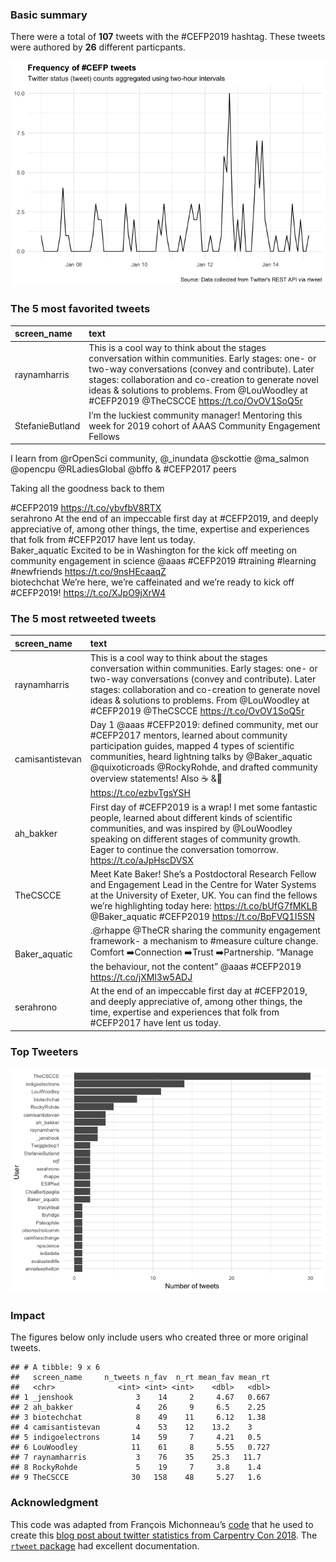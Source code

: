 ### Basic summary

There were a total of **107** tweets with the \#CEFP2019 hashtag. These
tweets were authored by **26** different particpants.

![](rtweets_CEFP2019_figs/tweet_timeline-1.png)

### The 5 most favorited tweets

<table>
<thead>
<tr class="header">
<th style="text-align: left;">screen_name</th>
<th style="text-align: left;">text</th>
</tr>
</thead>
<tbody>
<tr class="odd">
<td style="text-align: left;">raynamharris</td>
<td style="text-align: left;">This is a cool way to think about the stages conversation within communities. Early stages: one- or two-way conversations (convey and contribute). Later stages: collaboration and co-creation to generate novel ideas &amp; solutions to problems. From <span class="citation" data-cites="LouWoodley">@LouWoodley</span> at #CEFP2019 <span class="citation" data-cites="TheCSCCE">@TheCSCCE</span> <a href="https://t.co/OvOV1SoQ5r" class="uri">https://t.co/OvOV1SoQ5r</a></td>
</tr>
<tr class="even">
<td style="text-align: left;">StefanieButland</td>
<td style="text-align: left;">I’m the luckiest community manager! Mentoring this week for 2019 cohort of AAAS Community Engagement Fellows</td>
</tr>
</tbody>
</table>

I learn from @rOpenSci community, @\_inundata @sckottie @ma\_salmon
@opencpu @RLadiesGlobal @bffo & \#CEFP2017 peers

Taking all the goodness back to them

\#CEFP2019 <https://t.co/ybvfbV8RTX>  
serahrono At the end of an impeccable first day at \#CEFP2019, and
deeply appreciative of, among other things, the time, expertise and
experiences that folk from \#CEFP2017 have lent us today.  
Baker\_aquatic Excited to be in Washington for the kick off meeting on
community engagement in science @aaas \#CEFP2019 \#training \#learning
\#newfriends <https://t.co/9nsHEcaaqZ>  
biotechchat We’re here, we’re caffeinated and we’re ready to kick off
\#CEFP2019! <https://t.co/XJpO9jXrW4>

### The 5 most retweeted tweets

<table>
<thead>
<tr class="header">
<th style="text-align: left;">screen_name</th>
<th style="text-align: left;">text</th>
</tr>
</thead>
<tbody>
<tr class="odd">
<td style="text-align: left;">raynamharris</td>
<td style="text-align: left;">This is a cool way to think about the stages conversation within communities. Early stages: one- or two-way conversations (convey and contribute). Later stages: collaboration and co-creation to generate novel ideas &amp; solutions to problems. From <span class="citation" data-cites="LouWoodley">@LouWoodley</span> at #CEFP2019 <span class="citation" data-cites="TheCSCCE">@TheCSCCE</span> <a href="https://t.co/OvOV1SoQ5r" class="uri">https://t.co/OvOV1SoQ5r</a></td>
</tr>
<tr class="even">
<td style="text-align: left;">camisantistevan</td>
<td style="text-align: left;">Day 1 <span class="citation" data-cites="aaas">@aaas</span> #CEFP2019: defined community, met our #CEFP2017 mentors, learned about community participation guides, mapped 4 types of scientific communities, heard lightning talks by <span class="citation" data-cites="Baker_aquatic">@Baker_aquatic</span> <span class="citation" data-cites="quixoticroads">@quixoticroads</span> <span class="citation" data-cites="RockyRohde">@RockyRohde</span>, and drafted community overview statements! Also ☕ &amp;🍕 <a href="https://t.co/ezbvTgsYSH" class="uri">https://t.co/ezbvTgsYSH</a></td>
</tr>
<tr class="odd">
<td style="text-align: left;">ah_bakker</td>
<td style="text-align: left;">First day of #CEFP2019 is a wrap! I met some fantastic people, learned about different kinds of scientific communities, and was inspired by <span class="citation" data-cites="LouWoodley">@LouWoodley</span> speaking on different stages of community growth. Eager to continue the conversation tomorrow. <a href="https://t.co/aJpHscDVSX" class="uri">https://t.co/aJpHscDVSX</a></td>
</tr>
<tr class="even">
<td style="text-align: left;">TheCSCCE</td>
<td style="text-align: left;">Meet Kate Baker! She’s a Postdoctoral Research Fellow and Engagement Lead in the Centre for Water Systems at the University of Exeter, UK. You can find the fellows we’re highlighting today here: <a href="https://t.co/bUfG7fMKLB" class="uri">https://t.co/bUfG7fMKLB</a> <span class="citation" data-cites="Baker_aquatic">@Baker_aquatic</span> #CEFP2019 <a href="https://t.co/BpFVQ1I5SN" class="uri">https://t.co/BpFVQ1I5SN</a></td>
</tr>
<tr class="odd">
<td style="text-align: left;">Baker_aquatic</td>
<td style="text-align: left;">.@rhappe <span class="citation" data-cites="TheCR">@TheCR</span> sharing the community engagement framework- a mechanism to #measure culture change. Comfort ➡️Connection ➡️Trust ➡️Partnership. “Manage the behaviour, not the content” <span class="citation" data-cites="aaas">@aaas</span> #CEFP2019 <a href="https://t.co/jXMl3w5ADJ" class="uri">https://t.co/jXMl3w5ADJ</a></td>
</tr>
<tr class="even">
<td style="text-align: left;">serahrono</td>
<td style="text-align: left;">At the end of an impeccable first day at #CEFP2019, and deeply appreciative of, among other things, the time, expertise and experiences that folk from #CEFP2017 have lent us today.</td>
</tr>
</tbody>
</table>

### Top Tweeters

![](rtweets_CEFP2019_figs/topusers-1.png)

### Impact

The figures below only include users who created three or more original
tweets.

    ## # A tibble: 9 x 6
    ##   screen_name     n_tweets n_fav  n_rt mean_fav mean_rt
    ##   <chr>              <int> <int> <int>    <dbl>   <dbl>
    ## 1 _jenshook              3    14     2     4.67   0.667
    ## 2 ah_bakker              4    26     9     6.5    2.25 
    ## 3 biotechchat            8    49    11     6.12   1.38 
    ## 4 camisantistevan        4    53    12    13.2    3    
    ## 5 indigoelectrons       14    59     7     4.21   0.5  
    ## 6 LouWoodley            11    61     8     5.55   0.727
    ## 7 raynamharris           3    76    35    25.3   11.7  
    ## 8 RockyRohde             5    19     7     3.8    1.4  
    ## 9 TheCSCCE              30   158    48     5.27   1.6

### Acknowledgment

This code was adapted from François Michonneau’s
[code](https://github.com/fmichonneau/2018-carpentrycon-tweets/blob/master/index.Rmd)
that he used to create this [blog post about twitter statistics from
Carpentry Con
2018](https://carpentries.org/2018/06/carpentrycon-tweets). The
[`rtweet` package](https://rtweet.info/) had excellent documentation.
